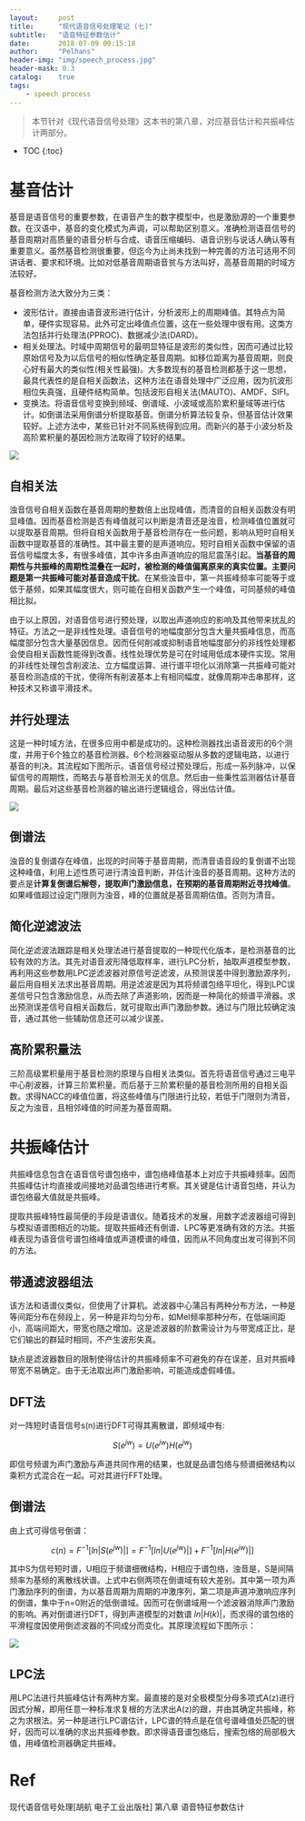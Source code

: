 ```yaml
---
layout:     post
title:      "现代语音信号处理笔记 (七)"
subtitle:   "语音特征参数估计"
date:       2018-07-09 00:15:18
author:     "Pelhans"
header-img: "img/speech_process.jpg"
header-mask: 0.3 
catalog:    true
tags:
    - speech process
---
```



> 本节针对《现代语音信号处理》这本书的第八章，对应基音估计和共振峰估计两部分。

* TOC
{:toc}

# 基音估计

基音是语音信号的重要参数，在语音产生的数字模型中，也是激励源的一个重要参数。在汉语中，基音的变化模式为声调，可以帮助区别意义。准确检测语音信号的基音周期对高质量的语音分析与合成、语音压缩编码、语音识别与说话人确认等有重要意义。虽然基音检测很重要，但迄今为止尚未找到一种完善的方法可适用不同讲话者、要求和环境。比如对低基音周期语音贫与方法叫好，高基音周期的时域方法较好。

基音检测方法大致分为三类：

* 波形估计。直接由语音波形进行估计，分析波形上的周期峰值。其特点为简单，硬件实现容易。此外可定出峰值点位置，这在一些处理中很有用。这类方法包括并行处理法(PPROC)、数据减少法(DARD)。    
* 相关处理法。时域中周期信号的最明显特征是波形的类似性，因而可通过比较原始信号及为以后信号的相似性确定基音周期。如移位距离为基音周期，则良心好有最大的类似性(相关性最强)。大多数现有的基音检测都基于这一思想，最具代表性的是自相关函数法，这种方法在语音处理中广泛应用，因为抗波形相位失真强，且硬件结构简单。包括波形自相关法(MAUTO)、AMDF、SIFI。    
* 变换法。将语音信号变换到频域、倒谱域、小波域或高阶累积量域等进行估计。如倒谱法采用倒谱分析提取基音。倒谱分析算法较复杂，但基音估计效果较好。上述方法中，某些已针对不同系统得到应用。而新兴的基于小波分析及高阶累积量的基因检测方法取得了较好的结果。

![](/img/in-post/speech_process_note7/speech_process_note7_1.png)

## 自相关法

浊音信号自相关函数在基音周期的整数倍上出现峰值，而清音的自相关函数没有明显峰值。因而基音检测是否有峰值就可以判断是清音还是浊音，检测峰值位置就可以提取基音周期。但将自相关函数用于基音检测存在一些问题，影响从短时自相关函数中提取基音的准确性。其中最主要的是声道响应。短时自相关函数中保留的语音信号幅度太多，有很多峰值，其中许多由声道响应的阻尼震荡引起。**当基音的周期性与共振峰的周期性混叠在一起时，被检测的峰值偏离原来的真实位置。主要问题是第一共振峰可能对基音造成干扰**。在某些浊音中，第一共振峰频率可能等于或低于基频，如果其幅度很大，则可能在自相关函数产生一个峰值，可同基频的峰值相比拟。

由于以上原因，对语音信号进行预处理，以取出声道响应的影响及其他带来扰乱的特征。方法之一是非线性处理。语音信号的地幅度部分包含大量共振峰信息，而高幅度部分包含大量基因信息。因而任何削减或抑制语音地幅度部分的非线性处理都会使自相关函数性能得到改善。线性处理优势是可在时域用低成本硬件实现。常用的非线性处理包含削波法、立方幅度运算、进行谱平坦化以消除第一共振峰可能对基音检测造成的干扰，使得所有削波基本上有相同幅度，就像周期冲击串那样，这种技术又称谱平滑技术。

## 并行处理法

这是一种时域方法，在很多应用中都是成功的。这种检测器找出语音波形的6个测度，并用于6个独立的基音检测器。6个检测器驱动服从多数的逻辑电路，以进行基音的判决。其流程如下图所示。语音信号经过预处理后，形成一系列脉冲，以保留信号的周期性，而略去与基音检测无关的信息。然后由一些秉性监测器估计基音周期。最后对这些基音检测器的输出进行逻辑组合，得出估计值。

![](/img/in-post/speech_process_note7/speech_process_note7_2.png)

## 倒谱法

浊音的复倒谱存在峰值，出现的时间等于基音周期，而清音语音段的复倒谱不出现这种峰值，利用上述性质可进行清浊音判断，并估计浊音的基音周期。这种方法的要点是**计算复倒谱后解卷，提取声门激励信息，在预期的基音周期附近寻找峰值**。如果峰值超过设定门限则为浊音，峰的位置就是基音周期估值。否则为清音。

## 简化逆滤波法

简化逆滤波法跟踪是相关处理法进行基音提取的一种现代化版本，是检测基音的比较有效的方法。其先对语音波形降低取样率，进行LPC分析，抽取声道模型参数，再利用这些参数用LPC逆滤波器对原信号逆滤波，从预测误差中得到激励源序列，最后用自相关法求出基音周期。用逆滤波是因为其将频谱包络平坦化，得到LPC误差信号只包含激励信息，从而去除了声道影响，因而是一种简化的频谱平滑器。求出预测误差信号自相关函数后，就可提取出声门激励参数。通过与门限比较确定浊音，通过其他一些辅助信息还可以减少误差。

## 高阶累积量法

三阶高级累积量用于基音检测的原理与自相关法类似。首先将语音信号通过三电平中心削波器，计算三阶累积量。而后基于三阶累积量的基音检测所用的自相关函数。求得NACC的峰值位置，将这些峰值与门限进行比较，若低于门限则为清音，反之为浊音，且相邻峰值的时间差为基音周期。

# 共振峰估计

共振峰信息包含在语音信号谱包络中，谱包络峰值基本上对应于共振峰频率。因而共振峰估计均直接或间接地对品谱包络进行考察。其关键是估计语音包络，并认为谱包络最大值就是共振峰。

提取共振峰特性最简便的手段是语谱仪。随着技术的发展，用数字滤波器组可得到与模拟语谱图相近的功能。提取共振峰还有倒谱、LPC等更准确有效的方法。共振峰表现为语音信号谱包络峰值或声道模谱的峰值，因而从不同角度出发可得到不同的方法。

## 带通滤波器组法

该方法和语谱仪类似，但使用了计算机。滤波器中心蒲吕有两种分布方法，一种是等间距分布在频段上，另一种是非均匀分布，如Mel频率那种分布，在低端间距小，高端间距大，带宽也随之增加。这是滤波器的阶数需设计为与带宽成正比，是它们输出的群延时相同，不产生波形失真。

缺点是滤波器数目的限制使得估计的共振峰频率不可避免的存在误差，且对共振峰带宽不易确定。由于无法取出声门激励影响，可能造成虚假峰值。

## DFT法

对一阵短时语音信号s(n)进行DFT可得其离散谱，即频域中有:

$$ S(e^{jw}) = U(e^{jw})H(e^{jw}) $$

即信号频谱为声门激励与声道共同作用的结果，也就是品谱包络与频谱细微结构以乘积方式混合在一起。可对其进行FFT处理。

## 倒谱法

由上式可得信号倒谱：

$$ c(n) = F^{-1}[ln|S(e^{jw})|] = F^{-1}[ln|U(e^{jw})|] + F^{-1}[ln|H(e^{jw})|] $$

其中S为信号短时谱，U相应于频谱细微结构，H相应于谱包络，浊音是，S是间隔频率为基频的离散线状谱。上式中右侧两项在倒谱域有较大差别。其中第一项为声门激励序列的倒谱，为以基音周期为周期的冲激序列，第二项是声道冲激响应序列的倒谱，集中于n=0附近的低倒谱域。因而可在倒谱域用一个滤波器消除声门激励的影响。再对倒谱进行DFT，得到声道模型的对数谱
$ln|H(k)|$，而求得的谱包络的平滑程度因使用倒滤波器的不同成分而变化。其原理流程如下图所示：

![](/img/in-post/speech_process_note7/speech_process_note7_3.png)

## LPC法

用LPC法进行共振峰估计有两种方案。最直接的是对全极模型分母多项式A(z)进行因式分解，即用任意一种标准求复根的方法求出A(z)的跟，并由其确定共振峰，称之为求根法。另一种是进行LPC谱估计，LPC谱的特点是在信号谱峰值处匹配的很好，因而可以准确的求出共振峰参数。即求得语音谱包络后，搜索包络的局部极大值，用峰值检测器确定共振峰。

# Ref

现代语音信号处理[胡航 电子工业出版社] 第八章 语音特征参数估计
